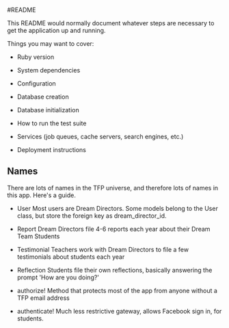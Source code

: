 #README

This README would normally document whatever steps are necessary to get the
application up and running.

Things you may want to cover:

* Ruby version

* System dependencies

* Configuration

* Database creation

* Database initialization

* How to run the test suite

* Services (job queues, cache servers, search engines, etc.)

* Deployment instructions


## Names

There are lots of names in the TFP universe, and therefore lots of names in this app. Here's a guide.

- User
  Most users are Dream Directors. Some models belong to the User class, but store the foreign key as dream_director_id.

- Report
  Dream Directors file 4-6 reports each year about their Dream Team Students

- Testimonial
  Teachers work with Dream Directors to file a few testimonials about students each year

- Reflection
  Students file their own reflections, basically answering the prompt 'How are you doing?'

- authorize!
  Method that protects most of the app from anyone without a TFP email address

- authenticate!
  Much less restrictive gateway, allows Facebook sign in, for students.
